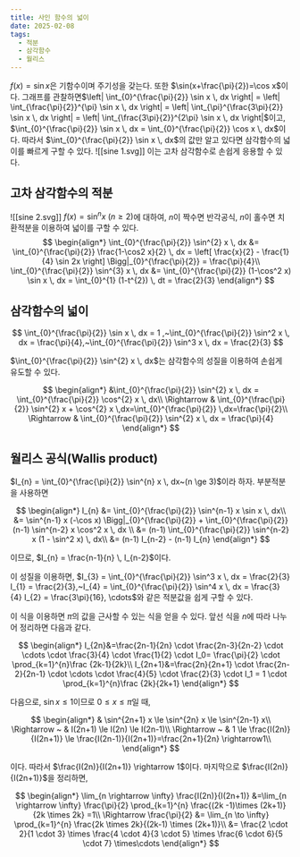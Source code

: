 ```yaml
---
title: 사인 함수의 넓이
date: 2025-02-08
tags:
  - 적분
  - 삼각함수
  - 월리스
---
```

$f(x)=\sin x$은 기함수이며 주기성을 갖는다. 또한 $\sin(x+\frac{\pi}{2})=\cos x$이다. 그래프를 관찰하면$\left| \int_{0}^{\frac{\pi}{2}} \sin x \, dx \right| = \left| \int_{\frac{\pi}{2}}^{\pi} \sin x \, dx \right| = \left| \int_{\pi}^{\frac{3\pi}{2}} \sin x \, dx \right| = \left| \int_{\frac{3\pi}{2}}^{2\pi} \sin x \, dx \right|$이고, $\int_{0}^{\frac{\pi}{2}} \sin x \, dx = \int_{0}^{\frac{\pi}{2}} \cos x \, dx$이다. 따라서 $\int_{0}^{\frac{\pi}{2}} \sin x \, dx$의 값만 알고 있다면 삼각함수의 넓이를 빠르게 구할 수 있다.
![[sine 1.svg]]
이는 고차 삼각함수로 손쉽게 응용할 수 있다.


## 고차 삼각함수의 적분
![[sine 2.svg]]
$f(x)=\sin^{n} x~(n \ge 2)$에 대하여, $n$이 짝수면 반각공식, $n$이 홀수면 치환적분을 이용하여 넓이를 구할 수 있다.
$$
\begin{align*}
\int_{0}^{\frac{\pi}{2}} \sin^{2} x \, dx &= \int_{0}^{\frac{\pi}{2}} \frac{1-\cos2 x}{2} \, dx = \left[ \frac{x}{2} - \frac{1}{4} \sin 2x \right] \Bigg|_{0}^{\frac{\pi}{2}} = \frac{\pi}{4}\\
\int_{0}^{\frac{\pi}{2}} \sin^{3} x \, dx &= \int_{0}^{\frac{\pi}{2}} (1-\cos^2 x) \sin x \, dx = \int_{0}^{1} (1-t^{2}) \, dt = \frac{2}{3}
\end{align*}
$$

## 삼각함수의 넓이

$$
\int_{0}^{\frac{\pi}{2}} \sin x \, dx = 1 ,~\int_{0}^{\frac{\pi}{2}} \sin^2 x \, dx = \frac{\pi}{4},~\int_{0}^{\frac{\pi}{2}} \sin^3 x \, dx = \frac{2}{3}
$$

$\int_{0}^{\frac{\pi}{2}} \sin^{2} x \, dx$는 삼각함수의 성질을 이용하여 손쉽게 유도할 수 있다.

$$
\begin{align*}
&\int_{0}^{\frac{\pi}{2}} \sin^{2} x \, dx = \int_{0}^{\frac{\pi}{2}} \cos^{2} x \, dx\\
\Rightarrow & \int_{0}^{\frac{\pi}{2}} \sin^{2} x + \cos^{2} x \,dx=\int_{0}^{\frac{\pi}{2}} \,dx=\frac{\pi}{2}\\
\Rightarrow & \int_{0}^{\frac{\pi}{2}} \sin^{2} x \, dx = \frac{\pi}{4}
\end{align*}
$$

## 월리스 공식(Wallis product)
$I_{n} = \int_{0}^{\frac{\pi}{2}} \sin^{n} x \, dx~(n \ge 3)$이라 하자. 부분적분을 사용하면

$$
\begin{align*}
I_{n} &= \int_{0}^{\frac{\pi}{2}} \sin^{n-1} x \sin x \, dx\\
&= \sin^{n-1} x (-\cos x) \Bigg|_{0}^{\frac{\pi}{2}} + \int_{0}^{\frac{\pi}{2}} (n-1) \sin^{n-2} x \cos^2 x \, dx \\
&= (n-1) \int_{0}^{\frac{\pi}{2}} \sin^{n-2} x (1 - \sin^2 x) \, dx\\
&= (n-1) I_{n-2} - (n-1) I_{n}
\end{align*}
$$

이므로,  $I_{n} = \frac{n-1}{n} \, I_{n-2}$이다.

이 성질을 이용하면, $I_{3} = \int_{0}^{\frac{\pi}{2}} \sin^3 x \, dx = \frac{2}{3} I_{1} = \frac{2}{3},~I_{4} = \int_{0}^{\frac{\pi}{2}} \sin^4 x \, dx = \frac{3}{4} I_{2} = \frac{3\pi}{16}, \cdots$와 같은 적분값을 쉽게 구할 수 있다.

이 식을 이용하면 $\pi$의 값을 근사할 수 있는 식을 얻을 수 있다. 앞선 식을 $n$에 따라 나누어 정리하면 다음과 같다. 

$$
\begin{align*}
I_{2n}&=\frac{2n-1}{2n} \cdot \frac{2n-3}{2n-2} \cdot \cdots \cdot \frac{3}{4} \cdot \frac{1}{2} \cdot I_0= \frac{\pi}{2} \cdot \prod_{k=1}^{n}\frac {2k-1}{2k}\\
I_{2n+1}&=\frac{2n}{2n+1} \cdot \frac{2n-2}{2n-1} \cdot \cdots \cdot \frac{4}{5} \cdot \frac{2}{3} \cdot I_1 = 1 \cdot \prod_{k=1}^{n}\frac {2k}{2k+1}
\end{align*}
$$

다음으로, $\sin x \le 1$이므로 $0 \le x \le \pi$일 때, 

$$
\begin{align*}
& \sin^{2n+1} x \le \sin^{2n} x \le \sin^{2n-1} x\\
\Rightarrow ~ & I(2n+1) \le I(2n) \le I(2n-1)\\
\Rightarrow ~ & 1 \le \frac{I(2n)}{I(2n+1)} \le \frac{I(2n-1)}{I(2n+1)}=\frac{2n+1}{2n} \rightarrow1\\
\end{align*}
$$

이다. 따라서 $\frac{I(2n)}{I(2n+1)} \rightarrow 1$이다. 마지막으로 $\frac{I(2n)}{I(2n+1)}$을 정리하면,

$$
\begin{align*}
\lim_{n \rightarrow \infty} \frac{I(2n)}{I(2n+1)} &=\lim_{n \rightarrow \infty} \frac{\pi}{2}  \prod_{k=1}^{n} \frac{(2k -1)\times (2k+1)}{2k \times 2k} =1\\
\Rightarrow \frac{\pi}{2} &= \lim_{n \to \infty} \prod_{k=1}^{n} \frac{2k \times 2k}{(2k-1) \times (2k+1)}\\
&= \frac{2 \cdot 2}{1 \cdot 3} \times \frac{4 \cdot 4}{3 \cdot 5} \times \frac{6 \cdot 6}{5 \cdot 7} \times\cdots 
\end{align*}
$$